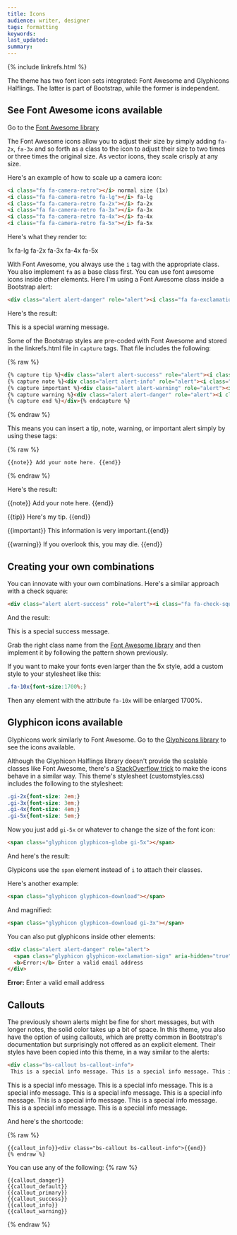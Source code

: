```yaml
---
title: Icons
audience: writer, designer
tags: formatting
keywords: 
last_updated: 
summary: 
---
```

{% include linkrefs.html %} 

The theme has two font icon sets integrated: Font Awesome and Glyphicons Halflings. The latter is part of Bootstrap, while the former is independent. 

## See Font Awesome icons available

Go to the [Font Awesome library](http://fortawesome.github.io/Font-Awesome/icons/)

The Font Awesome icons allow you to adjust their size by simply adding `fa-2x`, `fa-3x` and so forth as a class to the icon to adjust their size to two times or three times the original size. As vector icons, they scale crisply at any size.

Here's an example of how to scale up a camera icon:

```html
<i class="fa fa-camera-retro"></i> normal size (1x)
<i class="fa fa-camera-retro fa-lg"></i> fa-lg
<i class="fa fa-camera-retro fa-2x"></i> fa-2x
<i class="fa fa-camera-retro fa-3x"></i> fa-3x
<i class="fa fa-camera-retro fa-4x"></i> fa-4x
<i class="fa fa-camera-retro fa-5x"></i> fa-5x
```

Here's what they render to:

<i class="fa fa-camera-retro"></i> 1x
<i class="fa fa-camera-retro fa-lg"></i> fa-lg
<i class="fa fa-camera-retro fa-2x"></i> fa-2x
<i class="fa fa-camera-retro fa-3x"></i> fa-3x
<i class="fa fa-camera-retro fa-4x"></i> fa-4x
<i class="fa fa-camera-retro fa-5x"></i> fa-5x

With Font Awesome, you always use the `i` tag with the appropriate class. You also implement `fa` as a base class first. You can use font awesome icons inside other elements. Here I'm using a Font Awesome class inside a Bootstrap alert:

```html
<div class="alert alert-danger" role="alert"><i class="fa fa-exclamation-circle"></i> <b>Warning: </b>This is a special warning message.
```

Here's the result:

<div class="alert alert-danger" role="alert"><i class="fa fa-exclamation-circle fa-lg"></i> This is a special warning message.</div>

Some of the Bootstrap styles are pre-coded with Font Awesome and stored in the linkrefs.html file in `capture` tags. That file includes the following:

{% raw %}
```html
{% capture tip %}<div class="alert alert-success" role="alert"><i class="fa fa-check-square-o"></i> <b>Tip: </b>{% endcapture %}
{% capture note %}<div class="alert alert-info" role="alert"><i class="fa fa-info-circle"></i> <b>Note: </b>{% endcapture %}
{% capture important %}<div class="alert alert-warning" role="alert"><i class="fa fa-warning"></i> <b>Important: </b>{% endcapture %}
{% capture warning %}<div class="alert alert-danger" role="alert"><i class="fa fa-exclamation-circle"></i> <b>Warning: </b>{% endcapture %}
{% capture end %}</div>{% endcapture %}
```
{% endraw %}

This means you can insert a tip, note, warning, or important alert simply by using these tags:

{% raw %}
```
{{note}} Add your note here. {{end}}
```
{% endraw %}

Here's the result:

{{note}} Add your note here. {{end}}

{{tip}} Here's my tip. {{end}}

{{important}} This information is very important.{{end}}

{{warning}} If you overlook this, you may die. {{end}}

## Creating your own combinations

You can innovate with your own combinations. Here's a similar approach with a check square:

```html
<div class="alert alert-success" role="alert"><i class="fa fa-check-square-o fa-lg"></i> This is a special success message.</div>
```

And the result:

<div class="alert alert-success" role="alert"><i class="fa fa-check-square-o fa-lg"></i> This is a special success message.</div>


Grab the right class name from the [Font Awesome library](http://fortawesome.github.io/Font-Awesome/icons/) and then implement it by following the pattern shown previously.

If you want to make your fonts even larger than the 5x style, add a custom style to your stylesheet like this:

```css
.fa-10x{font-size:1700%;}
```

Then any element with the attribute `fa-10x` will be enlarged 1700%.

## Glyphicon icons available

Glyphicons work similarly to Font Awesome. Go to the [Glyphicons library](http://getbootstrap.com/components/#glyphicons) to see the icons available. 

Although the Glyphicon Halflings library doesn't provide the scalable classes like Font Awesome, there's a [StackOverflow trick](http://stackoverflow.com/questions/24960201/how-do-i-make-glyphicons-bigger-change-size)  to make the icons behave in a similar way. This theme's stylesheet (customstyles.css) includes the following to the stylesheet:

```css
.gi-2x{font-size: 2em;}
.gi-3x{font-size: 3em;}
.gi-4x{font-size: 4em;}
.gi-5x{font-size: 5em;}
```

Now you just add `gi-5x` or whatever to change the size of the font icon:

```html
<span class="glyphicon glyphicon-globe gi-5x"></span>
```

And here's the result:

<span class="glyphicon glyphicon-globe gi-5x"></span>

Glypicons use the `span` element instead of `i` to attach their classes. 

Here's another example:

```html
<span class="glyphicon glyphicon-download"></span>
```

<span class="glyphicon glyphicon-download"></span>

And magnified:

```html
<span class="glyphicon glyphicon-download gi-3x"></span>
```

<span class="glyphicon glyphicon-download gi-3x"></span>

You can also put glyphicons inside other elements:

```html
<div class="alert alert-danger" role="alert">
  <span class="glyphicon glyphicon-exclamation-sign" aria-hidden="true"></span>
  <b>Error:</b> Enter a valid email address
</div>
```

<div class="alert alert-danger" role="alert">
  <span class="glyphicon glyphicon-exclamation-sign" aria-hidden="true"></span>
  <b>Error:</b> Enter a valid email address
</div>

## Callouts

The previously shown alerts might be fine for short messages, but with longer notes, the solid color takes up a bit of space. In this theme, you also have the option of using callouts, which are pretty common in Bootstrap's documentation but surprisingly not offered as an explicit element. Their styles have been copied into this theme, in a way similar to the alerts:

```html
<div class="bs-callout bs-callout-info">
 This is a special info message. This is a special info message. This is a special info message. This is a special info message. This is a special info message. This is a special info message. This is a special info message. This is a special info message. This is a special info message. </div>
```

<div class="alert alert-info" role="alert"><span class="glyphicon glyphicon-question-sign"></span> This is a special info message. This is a special info message. This is a special info message. This is a special info message. This is a special info message. This is a special info message. This is a special info message. This is a special info message. This is a special info message. </div>

And here's the shortcode:

{% raw %}
```
{{callout_info}}<div class="bs-callout bs-callout-info">{{end}}
{% endraw %}
```

You can use any of the following:
{% raw %}
```
{{callout_danger}} 
{{callout_default}} 
{{callout_primary}} 
{{callout_success}} 
{{callout_info}} 
{{callout_warning}} 
```
{% endraw %}


